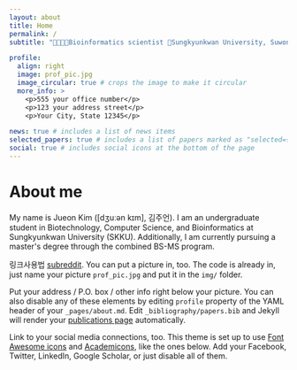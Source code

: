 ```yaml
---
layout: about
title: Home
permalink: /
subtitle: "🧬👩🏻‍💻Bioinformatics scientist 📍Sungkyunkwan University, Suwon, South Korea"

profile:
  align: right
  image: prof_pic.jpg
  image_circular: true # crops the image to make it circular
  more_info: >
    <p>555 your office number</p>
    <p>123 your address street</p>
    <p>Your City, State 12345</p>

news: true # includes a list of news items
selected_papers: true # includes a list of papers marked as "selected={true}"
social: true # includes social icons at the bottom of the page
---
```




# About me

My name is Jueon Kim ([dʒuːən kɪm], 김주언). I am an undergraduate student in Biotechnology, Computer Science, and Bioinformatics at Sungkyunkwan University (SKKU). Additionally, I am currently pursuing a master's degree through the combined BS-MS program.

링크사용법 [subreddit](http://reddit.com). You can put a picture in, too. The code is already in, just name your picture `prof_pic.jpg` and put it in the `img/` folder.

Put your address / P.O. box / other info right below your picture. You can also disable any of these elements by editing `profile` property of the YAML header of your `_pages/about.md`. Edit `_bibliography/papers.bib` and Jekyll will render your [publications page](/al-folio/publications/) automatically.

Link to your social media connections, too. This theme is set up to use [Font Awesome icons](https://fontawesome.com/) and [Academicons](https://jpswalsh.github.io/academicons/), like the ones below. Add your Facebook, Twitter, LinkedIn, Google Scholar, or just disable all of them.
